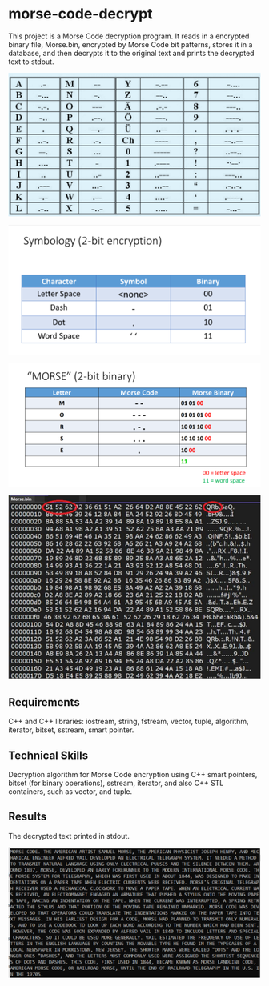 # morse-code-decrypt
This project is a Morse Code decryption program.  It reads in a encrypted binary file, Morse.bin, encrypted by Morse Code bit patterns, stores it in a database, and then decrypts it to the original text and prints the decrypted text to stdout.

![image](https://github.com/carab9/morse-code-decrypt/blob/main/morse_code1.png?raw=true)

![image](https://github.com/carab9/morse-code-decrypt/blob/main/morse_code3.png?raw=true)

![image](https://github.com/carab9/morse-code-decrypt/blob/main/morse_code2.png?raw=true)

![image](https://github.com/carab9/morse-code-decrypt/blob/main/morse_code4.png?raw=true)

## Requirements
C++ and C++ libraries: iostream, string, fstream, vector, tuple, algorithm, iterator, bitset, sstream, smart pointer.

## Technical Skills
Decryption algorithm for Morse Code encryption using C++ smart pointers, bitset (for binary operations), sstream, iterator, and also C++ STL containers, such as vector, and tuple.

## Results
The decrypted text printed in stdout.

![image](https://github.com/carab9/morse-code-decrypt/blob/main/morse_code_decrypted.png?raw=true)
